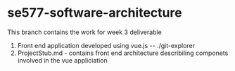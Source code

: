 # se577-software-architecture

This branch contains the work for week 3 deliverable

1. Front end application developed using vue.js -- ./git-explorer
2. ProjectStub.md - contains front end architecture describiling componets involved in the vue appliciation
